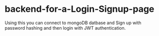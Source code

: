 # backend-for-a-Login-Signup-page
Using this you can connect to mongoDB datbase and Sign up with password hashing and then login with JWT authentication.
